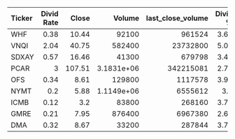 | Ticker   |   Divid Rate |   Close |          Volume |   last_close_volume |   Divid % | 5_Days_pos   | above_SMA_50   |
|:---------|-------------:|--------:|----------------:|--------------------:|----------:|:-------------|:---------------|
| WHF      |         0.38 |   10.44 |  92100          |              961524 |      3.69 | False        | False          |
| VNQI     |         2.04 |   40.75 | 582400          |            23732800 |      5.01 | False        | False          |
| SDXAY    |         0.57 |   16.46 |  41300          |              679798 |      3.46 | False        | False          |
| PCAR     |         3    |  107.51 |      3.1831e+06 |           342215081 |      2.79 | False        | False          |
| OFS      |         0.34 |    8.61 | 129800          |             1117578 |      3.95 | True         | True           |
| NYMT     |         0.2  |    5.88 |      1.1149e+06 |             6555612 |      3.4  | False        | False          |
| ICMB     |         0.12 |    3.2  |  83800          |              268160 |      3.75 | False        | True           |
| GMRE     |         0.21 |    7.95 | 876400          |             6967380 |      2.64 | False        | False          |
| DMA      |         0.32 |    8.67 |  33200          |              287844 |      3.74 | False        | False          |